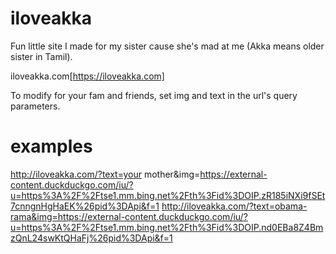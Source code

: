 # iloveakka
Fun little site I made for my sister cause she's mad at me (Akka means older sister in Tamil).

iloveakka.com[https://iloveakka.com]

To modify for your fam and friends, set img and text in the url's query parameters. 

# examples
http://iloveakka.com/?text=your mother&img=https://external-content.duckduckgo.com/iu/?u=https%3A%2F%2Ftse1.mm.bing.net%2Fth%3Fid%3DOIP.zR185iNXi9fSEt7cnngnHgHaEK%26pid%3DApi&f=1
http://iloveakka.com/?text=obama-rama&img=https://external-content.duckduckgo.com/iu/?u=https%3A%2F%2Ftse1.mm.bing.net%2Fth%3Fid%3DOIP.nd0EBa8Z4BmzQnL24swKtQHaFj%26pid%3DApi&f=1
